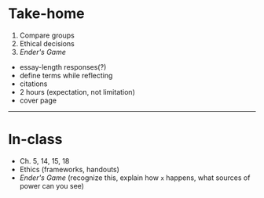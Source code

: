 # Take-home

1. Compare groups
2. Ethical decisions
3. _Ender's Game_

- essay-length responses(?)
- define terms while reflecting
- citations
- 2 hours (expectation, not limitation)
- cover page

---

# In-class

- Ch. 5, 14, 15, 18
- Ethics (frameworks, handouts)
- _Ender's Game_ (recognize this, explain how `x` happens, what sources of power can you see)